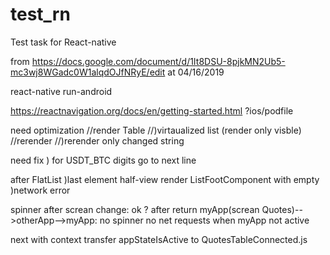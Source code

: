 # test_rn
Test task for React-native


from 
https://docs.google.com/document/d/1It8DSU-8pjkMN2Ub5-mc3wj8WGadc0W1alqdOJfNRyE/edit
at 04/16/2019 

react-native run-android


https://reactnavigation.org/docs/en/getting-started.html 
?ios/podfile


need optimization 
//render Table
//)virtaualized list (render only visble)
//rerender
//)rerender only changed string

need fix
) for USDT_BTC digits go to next line


after FlatList
)last element half-view
	render ListFootComponent with empty
)network error


spinner
	after screan change: ok
?	after return myApp(screan Quotes)-->otherApp-->myApp: no spinner
		no net requests when myApp not active


next
 with context transfer appStateIsActive to QuotesTableConnected.js